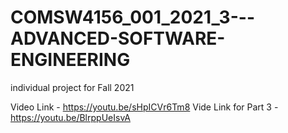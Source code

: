 # COMSW4156_001_2021_3---ADVANCED-SOFTWARE-ENGINEERING
individual project for Fall 2021

Video Link - https://youtu.be/sHpICVr6Tm8
Vide Link for Part 3 - https://youtu.be/BlrppUeIsvA
